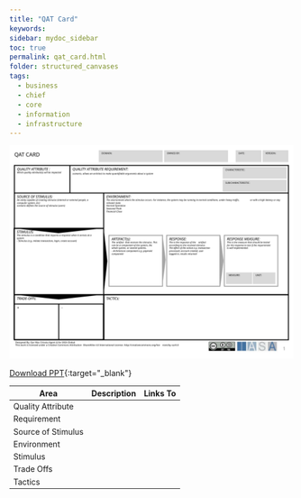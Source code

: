 ```yaml
---
title: "QAT Card"
keywords: 
sidebar: mydoc_sidebar
toc: true
permalink: qat_card.html
folder: structured_canvases
tags: 
  - business
  - chief
  - core
  - information
  - infrastructure
---
```


![image001](media/qat_card001.svg)

[Download PPT](media/ppt/qat_card.ppt){:target="_blank"}

| Area | Description | Links To |
| --- | --- | --- |
| Quality Attribute |   |   |
| Requirement |   |   |
| Source of Stimulus |   |   |
| Environment |   |   |
| Stimulus |   |   |
| Trade Offs |   |   |
| Tactics |   |   |